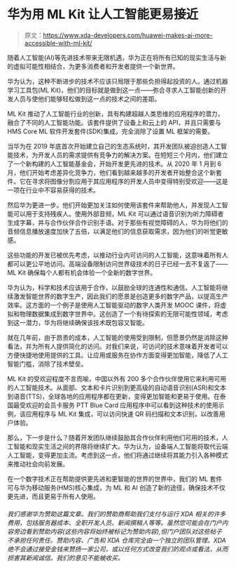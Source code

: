 # 华为用 ML Kit 让人工智能更易接近

> 原文：<https://www.xda-developers.com/huawei-makes-ai-more-accessible-with-ml-kit/>

随着人工智能(AI)等先进技术带来无限机遇，华为正在将所有已知的现实生活与新的虚拟可能性相结合，为更多消费者和开发者提供一个新世界。

华为认为，这种不断进步的技术不应该只局限于那些负担得起投资的人。通过机器学习工具包(ML Kit)，他们的目标就是做到这一点——弥合寻求人工智能创新的开发人员与使他们能够轻松做到这一点的技术之间的差距。

ML Kit 推动了人工智能行业的创新，具有构建超越人类思维的应用程序的潜力，融合了不同的人工智能功能。该套件提供了设备上和云上的 API，并且只需要与 HMS Core ML 软件开发套件(SDK)集成，完全消除了设置 ML 框架的需要。

当华为在 2019 年底首次开始建立自己的生态系统时，其开发团队被迫创造人工智能技术，为开发人员的需求提供有竞争力的解决方案。在短短三个月内，他们建立了一个新构建的人工智能基金会，开始开发更先进的技术。从 2020 年 1 月到 6 月，他们开始考虑差异化竞争力，他们看到越来越多的开发者开始整合这个新套件。它在寻求将图像分割应用于其应用程序的开发人员中变得特别受欢迎——这是一项在行业中不容易获得的技术。

然后华为更进一步。他们开始更加关注如何使用该套件来帮助他人，并发现人工智能可以用于支持残疾人。使用外部音频，ML Kit 可以通过语音识别为听力障碍者生成字幕，并与合作伙伴合作识别手语。对于那些有视觉障碍的人，华为将他们的音频信息播放速度加快了五倍，以满足他们的信息获取需求，因为他们的听觉更敏感。

这些功能的开发已被优先考虑，以推动行业内可访问的人工智能，这意味着所有人都可以更公平地访问。高端设备限制访问世界级技术的日子已经一去不复返了——ML Kit 确保每个人都有机会体验一个全新的数字世界。

华为认为，科学和技术应该用于合作，以鼓励全球的连通性和通信。人工智能将继续激发智能世界的数字生产，因此我们的愿景是创造更多的数字产品，以提高生产效率。这方面的一个例子是使用人工智能驱动的数字人类开发 MOOC 课件，将虚拟和物理数据集成到数字世界中。这创造了一个有待探索的无限可能性领域，考虑到这一潜力，华为将继续确保该技术既包容又智能。

就在几年前，由于昂贵的成本，人工智能的使用受到限制，但愿景仍然是消除这种看法，并为所有人提供简化的访问。对我们来说，可访问的技术意味着开发者可以方便快捷地使用提供的工具。让应用或服务在协作方面变得更加智能，降低了人工智能门槛，消除了技术壁垒。

ML Kit 的受欢迎程度不言而喻，中国以外有 200 多个合作伙伴使用它来利用可用的人工智能技术。从面部、文本和卡片识别到更高级的自动语音识别(ASR)和文本到语音(TTS)，全球各地的应用程序都在更新，变得更加智能和更易于使用。在泰国最受欢迎的会员卡服务 PTT Blue Card 应用程序中可以看到这种技术的使用示例，该应用程序与 ML Kit 集成，可以访问快速 QR 码扫描和文本识别，以改善用户体验。

那么，下一步是什么？随着开发团队继续鼓励其合作伙伴利用他们可用的技术，人工智能和现实生活之间的界限将继续扩大。华为认为，设备端人工智能将取代云端人工智能，变得更加主流。考虑到这一点，他们将通过继续将其能力引入各种模式来推动社会向前发展。

在一个数字技术正在帮助提供更先进和更智能的世界的世界中，我们的 ML 套件可与华为移动服务(HMS)核心集成，为 ML 和 AI 创造了新的途径，确保技术不仅更先进，而且更易于所有人使用。

###### 我们感谢华为赞助这篇文章。我们的赞助商帮助我们支付与运行 XDA 相关的许多费用，包括服务器成本、全职开发人员、新闻撰稿人等等。虽然您可能会在门户内容旁边看到赞助内容(这些内容将始终被标记为赞助内容),但门户团队对这些帖子不承担任何责任。赞助内容、广告和 XDA 仓库完全由一个独立的团队管理。XDA 绝不会通过接受金钱来赞扬一家公司，或以任何方式改变我们的观点或看法，从而损害其新闻诚信。我们的意见不能被收买。